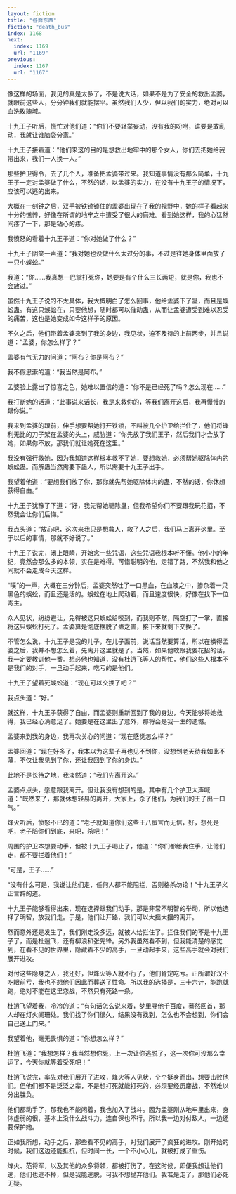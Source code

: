 ```yaml
---
layout: fiction
title: "各奔东西"
fiction: "death_bus"
index: 1168
next:
  index: 1169
  url: "1169"
previous:
  index: 1167
  url: "1167"
---
```

像这样的场面，我见的真是太多了，不是说大话，如果不是为了安全的救出孟婆，就眼前这些人，分分钟我们就能摆平。虽然我们人少，但以我们的实力，绝对可以血洗玫瑰城。

十九王子听后，慌忙对他们道：“你们不要轻举妄动，没有我的吩咐，谁要是敢乱动，我就让谁脑袋分家。”

十九王子接着道：“他们来这的目的是想救出地牢中的那个女人，你们去把她给我带出来，我们一人换一人。”

那些护卫得令，去了几个人，准备把孟婆带过来。我知道事情没有那么简单，十九王子一定对孟婆做了什么，不然的话，以孟婆的实力，在没有十九王子的情况下，应该可以逃的出来。

大概在一刻钟之后，双手被铁锁锁住的孟婆出现在了我的视野中，她的样子看起来十分的憔悴，好像在所谓的地牢之中遭受了很大的磨难。看到她这样，我的心猛然间疼了一下，那是钻心的疼。

我愤怒的看着十九王子道：“你对她做了什么？”

十九王子阴笑一声道：“我对她也没做什么太过分的事，不过是往她身体里面放了一只小蜈蚣。”

我道：“你……我真想一巴掌打死你，她要是有个什么三长两短，就是你，我也不会放过。”

虽然十九王子说的不太具体，我大概明白了怎么回事，他给孟婆下了蛊，而且是蜈蚣蛊。有这只蜈蚣在，只要他想，随时都可以催动蛊，从而让孟婆遭受到难以忍受的痛苦，这也是她变成如今这样子的原因。

不久之后，他们带着孟婆来到了我的身边，我见状，迫不及待的上前两步，并且说道：“孟婆，你怎么样了？”

孟婆有气无力的问道：“阿布？你是阿布？”

我不假思索的道：“我当然是阿布。”

孟婆脸上露出了惊喜之色，她难以置信的道：“你不是已经死了吗？怎么现在……”

我打断她的话道：“此事说来话长，我是来救你的，等我们离开这后，我再慢慢的跟你说。”

我来到孟婆的跟前，伸手想要帮她打开铁锁，不料被几个护卫给拦住了，他们将锋利无比的刀子架在孟婆的头上，威胁道：“你先放了我们王子，然后我们才会放了她，如果你不放，那我们就让她死在这里。”

我没有强行救她，因为我知道这样根本救不了她，要想救她，必须帮她驱除体内的蜈蚣蛊。而解蛊当然需要下蛊人，所以需要十九王子出手。

我望着他道：“要想我们放了你，那你就先帮她驱除体内的蛊，不然的话，你休想获得自由。”

十九王子犹豫了下道：“好，我先帮她驱除蛊，但我希望你们不要跟我玩花招，不然我会让你们后悔。”

我点头道：“放心吧，这次来我只是想救人，救了人之后，我们马上离开这里。至于以后的事情，那就不好说了。”

十九王子说完，闭上眼睛，开始念一些咒语，这些咒语我根本听不懂。他小小的年纪，竟然会那么多的本领，实在是难得。可惜聪明的他，走错了路，不然我和他之间就不会走成今天这样。

“噗”的一声，大概在三分钟后，孟婆突然吐了一口黑血，在血液之中，掺杂着一只黑色的蜈蚣，而且还是活的。蜈蚣在地上爬动着，而且速度很快，好像在找下一位寄主。

众人见状，纷纷避让，免得被这只蜈蚣给咬到，而我则不然，隔空打了一掌，直接将这只蜈蚣打死了。孟婆算是彻底摆脱了蛊之害，接下来就剩下交换了。

不管怎么说，十九王子是我的儿子，在儿子面前，说话当然要算话，所以在换得孟婆之后，我并不想怎么着，先离开这里就是了。当然，如果他敢跟我耍花招的话，我一定要教训他一番。想必他也知道，没有杜逍飞等人的帮忙，他们这些人根本不是我们的对手，一旦动手起来，吃亏的是他们。

十九王子望着死蜈蚣道：“现在可以交换了吧？”

我点头道：“好。”

就这样，十九王子获得了自由，而孟婆则重新回到了我的身边，今天能够将她救得，我已经心满意足了。她要是在这里出了意外，那将会是我一生的遗憾。

孟婆来到我的身边，我再次关心的问道：“现在感觉怎么样？”

孟婆回道：“现在好多了，我本以为这辈子再也见不到你，没想到老天待我如此不薄，不仅让我见到了你，还让我回到了你的身边。”

此地不是长待之地，我淡然道：“我们先离开这。”

孟婆点点头，愿意跟我离开。但让我没有想到的是，其中有几个护卫大声喊道：“既然来了，那就休想轻易的离开，大家上，杀了他们，为我们的王子出一口气。”

烽火听后，愤怒不已的道：“老子就知道你们这些王八蛋言而无信，好，想死是吧，老子陪你们到底，来吧，杀吧！”

周围的护卫本想要动手，但被十九王子喝止了，他道：“你们都给我住手，让他们走，都不要拦着他们！”

“可是，王子……”

“没有什么可是，我说让他们走，任何人都不能阻拦，否则格杀勿论！”十九王子义正言辞的道。

十九王子能够看得出来，现在选择跟我们动手，那是非常不明智的举动，所以他选择了明智，放我们走。于是，他们让开路，我们可以大摇大摆的离开。

然而意外还是发生了，我们刚走没多远，就被人给拦住了。拦住我们的不是十九王子了，而是杜逍飞，还有柳浪和张先锋。另外我虽然看不到，但我能清楚的感觉到，在看不见的世界里，隐藏着不少的高手，一旦动起手来，这些高手就会对我们展开进攻。

对付这些隐身之人，我还好，但烽火等人就不行了，他们肯定吃亏。正所谓好汉不吃眼前亏，我也不想他们因此而葬送了性命。所以我的选择是，三十六计，能跑就跑，绝对不能在这里恋战，不然只有死路一条。

杜逍飞望着我，冷冷的道：“有句话怎么说来着，梦里寻他千百度，蓦然回首，那人却在灯火阑珊处。我们找了你们很久，结果没有找到，怎么也不会想到，你们会自己送上门来。”

我望着他，毫无畏惧的道：“你想怎么样？”

杜逍飞道：“我想怎样？我当然想你死，上一次让你逃脱了，这一次你可没那么幸运了，今天你就等着受死吧！”

杜逍飞说完，率先对我们展开了进攻，烽火等人见状，个个挺身而出，想要击败他们。但他们都不是泛泛之辈，不是想打死就能打死的，必须要经历鏖战，不然难以分出胜负。

他们都动手了，那我也不能闲着，我也加入了战斗。因为孟婆刚从地牢里出来，身体虚弱的很，基本上没什么战斗力，连自保也不行。所以我一边对付敌人，一边还要保护她。

正如我所想，动手之后，那些看不见的高手，对我们展开了疯狂的进攻。刚开始的时候，我们这边还能抵抗，但时间一长，一个不小心儿，就被打成了重伤。

烽火、范将军，以及其他的众多将领，都被打伤了。在这时候，即便我想让他们逃，他们也逃不掉，但是我能逃脱，可我不想抛弃他们。我若是走了，那他们必死无疑。